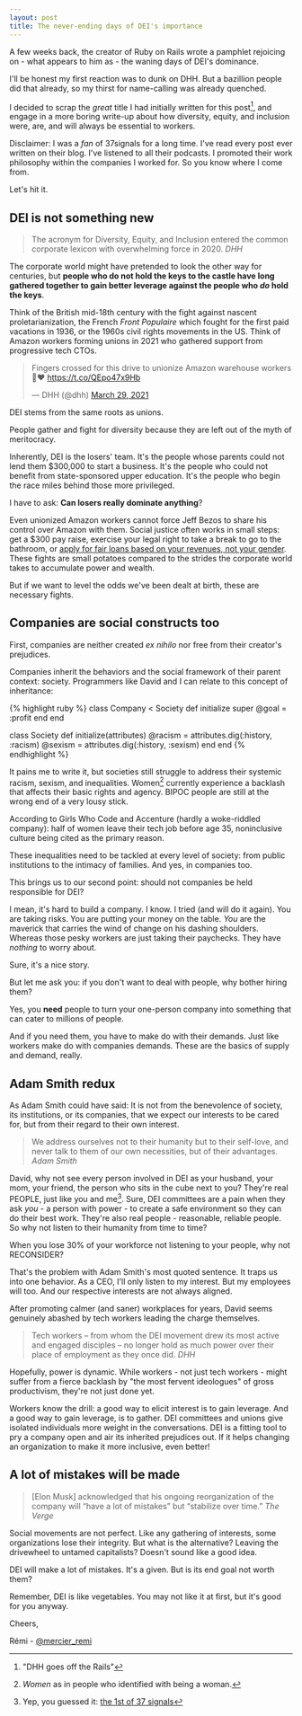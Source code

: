 ```yaml
---
layout: post
title: The never-ending days of DEI's importance
---
```


A few weeks back, the creator of Ruby on Rails wrote a pamphlet rejoicing on - what appears to him as - the waning days of DEI's dominance.

I'll be honest my first reaction was to dunk on DHH. But a bazillion people did that already, so my thirst for name-calling was already quenched.

I decided to scrap the _great_ title I had initially written for this post[^1], and engage in a more boring write-up about how diversity, equity, and inclusion were, are, and will always be essential to workers.

Disclaimer: I was a _fan_ of 37signals for a long time. I've read every post ever written on their blog. I've listened to all their podcasts. I promoted their work philosophy within the companies I worked for. So you know where I come from.

Let's hit it.

## DEI is not something new

<blockquote>
  The acronym for Diversity, Equity, and Inclusion entered the common corporate lexicon with overwhelming force in 2020.
  <cite>DHH</cite>
</blockquote>

The corporate world might have pretended to look the other way for centuries, but **people who do not hold the keys to the castle have long gathered together to gain better leverage against the people who _do_ hold the keys**.

Think of the British mid-18th century with the fight against nascent proletarianization, the French _Front Populaire_ which fought for the first paid vacations in 1936, or the 1960s civil rights movements in the US. Think of Amazon workers forming unions in 2021 who gathered support from progressive tech CTOs.

<blockquote class="twitter-tweet"><p lang="en" dir="ltr">Fingers crossed for this drive to unionize Amazon warehouse workers 🤞❤️ <a href="https://t.co/QEpo47x9Hb">https://t.co/QEpo47x9Hb</a></p>&mdash; DHH (@dhh) <a href="https://twitter.com/dhh/status/1376544493009301513?ref_src=twsrc%5Etfw">March 29, 2021</a></blockquote> <script async src="https://platform.twitter.com/widgets.js" charset="utf-8"></script>

DEI stems from the same roots as unions.

People gather and fight for diversity because they are left out of the myth of meritocracy.

Inherently, DEI is the losers' team. It's the people whose parents could not lend them $300,000 to start a business. It's the people who could not benefit from state-sponsored upper education. It's the people who begin the race miles behind those more privileged.

I have to ask: **Can losers really dominate anything**?

Even unionized Amazon workers cannot force Jeff Bezos to share his control over Amazon with them. Social justice often works in small steps: get a $300 pay raise, exercise your legal right to take a break to go to the bathroom, or [apply for fair loans based on your revenues, not your gender](https://twitter.com/dhh/status/1192540900393705474). These fights are small potatoes compared to the strides the corporate world takes to accumulate power and wealth.

But if we want to level the odds we've been dealt at birth, these are necessary fights.

## Companies are social constructs too

First, companies are neither created _ex nihilo_ nor free from their creator's prejudices.

Companies inherit the behaviors and the social framework of their parent context: society. Programmers like David and I can relate to this concept of inheritance:

{% highlight ruby %}
class Company < Society
  def initialize
    super
    @goal = :profit
  end
end

class Society
  def initialize(attributes)
    @racism = attributes.dig(:history, :racism)
    @sexism = attributes.dig(:history, :sexism)
  end
end
{% endhighlight %}

It pains me to write it, but societies still struggle to address their systemic racism, sexism, and inequalities. Women[^2] currently experience a backlash that affects their basic rights and agency. BIPOC people are still at the wrong end of a very lousy stick.

According to Girls Who Code and Accenture (hardly a woke-riddled company): half of women leave their tech job before age 35, noninclusive culture being cited as the primary reason.

These inequalities need to be tackled at every level of society: from public institutions to the intimacy of families. And yes, in companies too.

This brings us to our second point: should not companies be held responsible for DEI?

I mean, it's hard to build a company. I know. I tried (and will do it again). You are taking risks. You are putting your money on the table. _You_ are the maverick that carries the wind of change on his dashing shoulders. Whereas those pesky workers are just taking their paychecks. They have _nothing_ to worry about.

Sure, it's a nice story.

But let me ask you: if you don't want to deal with people, why bother hiring them?

Yes, you **need** people to turn your one-person company into something that can cater to millions of people.

And if you need them, you have to make do with their demands. Just like workers make do with companies demands. These are the basics of supply and demand, really.

## Adam Smith redux

As Adam Smith could have said: It is not from the benevolence of society, its institutions, or its companies, that we expect our interests to be cared for, but from their regard to their own interest.

<blockquote>
  We address ourselves not to their humanity but to their self-love, and never talk to them of our own necessities, but of their advantages.
  <cite>Adam Smith</cite>
</blockquote>

David, why not see every person involved in DEI as your husband, your mom, your friend, the person who sits in the cube next to you? They're real PEOPLE, just like you and me[^3]. Sure, DEI committees are a pain when they ask _you_ - a person with power - to create a safe environment so they can do their best work. They're also real people - reasonable, reliable people. So why not listen to their humanity from time to time?

When you lose 30% of your workforce not listening to your people, why not RECONSIDER?

That's the problem with Adam Smith's most quoted sentence. It traps us into one behavior. As a CEO, I'll only listen to my interest. But my employees will too. And our respective interests are not always aligned.

After promoting calmer (and saner) workplaces for years, David seems genuinely abashed by tech workers leading the charge themselves.

<blockquote>
  Tech workers – from whom the DEI movement drew its most active and engaged disciples – no longer hold as much power over their place of employment as they once did.
  <cite>DHH</cite>
</blockquote>

Hopefully, power is dynamic. While workers - not just tech workers - might suffer from a fierce backlash by "the most fervent ideologues" of gross productivism, they're not just done yet.

Workers know the drill: a good way to elicit interest is to gain leverage. And a good way to gain leverage, is to gather. DEI committees and unions give isolated individuals more weight in the conversations. DEI is a fitting tool to pry a company open and air its inherited prejudices out. If it helps changing an organization to make it more inclusive, even better!

## A lot of mistakes will be made

<blockquote>
  [Elon Musk] acknowledged that his ongoing reorganization of the company will “have a lot of mistakes” but “stabilize over time.”
  <cite>The Verge</cite>
</blockquote>

Social movements are not perfect. Like any gathering of interests, some organizations lose their integrity. But what is the alternative? Leaving the drivewheel to untamed capitalists? Doesn't sound like a good idea.

DEI will make a lot of mistakes. It's a given. But is its end goal not worth them?

Remember, DEI is like vegetables. You may not like it at first, but it's good for you anyway.

Cheers,

Rémi - [@mercier_remi](https://twitter.com/mercier_remi)

[^1]: "DHH goes off the Rails"
[^2]: _Women_ as in people who identified with being a woman.
[^3]: Yep, you guessed it: [the 1st of 37 signals](https://1999.37signals.com/01.html)
